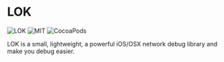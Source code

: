# LOK

![LOK](https://img.shields.io/badge/LOK-0.0.1-red.svg)
![MIT](https://img.shields.io/github/license/mashape/apistatus.svg)
![CocoaPods](https://img.shields.io/cocoapods/p/AFNetworking.svg?style=flat-square)


LOK is a small, lightweight,  a powerful iOS/OSX network debug library and make you debug easier.
